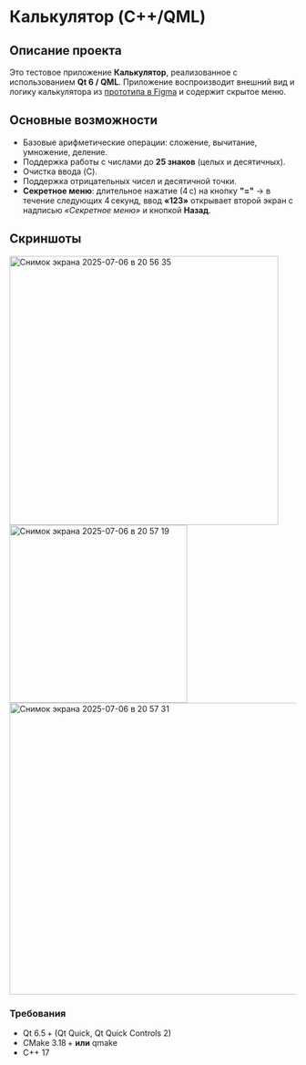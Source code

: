 # Калькулятор (C++/QML)

## Описание проекта

Это тестовое приложение **Калькулятор**, реализованное с использованием **Qt 6 / QML**. Приложение воспроизводит внешний вид и логику калькулятора из [прототипа в Figma](https://www.figma.com/file/gJIvIUNBfA1OqMXshPFocu/Calculator_Android?node-id=0%3A1) и содержит скрытое меню.

## Основные возможности

* Базовые арифметические операции: сложение, вычитание, умножение, деление.
* Поддержка работы с числами до **25 знаков** (целых и десятичных).
* Очистка ввода (C).
* Поддержка отрицательных чисел и десятичной точки.
* **Секретное меню**: длительное нажатие (4 с) на кнопку **"="** → в течение следующих 4 секунд, ввод **«123»** открывает второй экран с надписью *«Секретное меню»* и кнопкой **Назад**.

## Скриншоты
<img width="472" alt="Снимок экрана 2025-07-06 в 20 56 35" src="https://github.com/user-attachments/assets/2ffbb0aa-9231-4dda-bc5b-f262e7a3a5e4" />
<img width="312" alt="Снимок экрана 2025-07-06 в 20 57 19" src="https://github.com/user-attachments/assets/c3f2c651-1b02-45de-a937-ec4db172b408" />
<img width="512" alt="Снимок экрана 2025-07-06 в 20 57 31" src="https://github.com/user-attachments/assets/c3794c3d-82f1-4b75-beb0-311747c72adc" />

### Требования

* Qt 6.5 + (Qt Quick, Qt Quick Controls 2)
* CMake 3.18 + **или** qmake
* С++ 17
